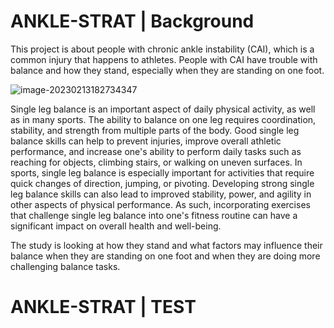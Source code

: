 # ANKLE-STRAT | Background

This project is about people with chronic ankle instability (CAI), which is a common injury that happens to athletes. People with CAI have trouble with balance and how they stand, especially when they are standing on one foot. 

![image-20230213182734347](https://user-images.githubusercontent.com/93938449/218545552-4b3d137b-74dc-411c-b6bf-578617ec81ad.png)

Single leg balance is an important aspect of daily physical activity, as well as in many sports. The ability to balance on one leg requires coordination, stability, and strength from multiple parts of the body. Good single leg balance skills can help to prevent injuries, improve overall athletic performance, and increase one's ability to perform daily tasks such as reaching for objects, climbing stairs, or walking on uneven surfaces. In sports, single leg balance is especially important for activities that require quick changes of direction, jumping, or pivoting. Developing strong single leg balance skills can also lead to improved stability, power, and agility in other aspects of physical performance. As such, incorporating exercises that challenge single leg balance into one's fitness routine can have a significant impact on overall health and well-being.

The study is looking at how they stand and what factors may influence their balance when they are standing on one foot and when they are doing more challenging balance tasks.

# ANKLE-STRAT | TEST

